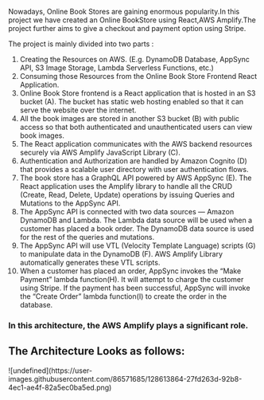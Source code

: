
Nowadays, Online Book Stores are gaining enormous popularity.In this project we have created an Online BookStore using React,AWS Amplify.The project further aims to give a checkout and payment option using Stripe.

The project is mainly divided into two parts :
<ol>
<li>Creating the Resources on AWS. (E.g. DynamoDB Database, AppSync API, S3 Image Storage, Lambda Serverless Functions, etc.)
<li>Consuming those Resources from the Online Book Store Frontend React Application.

<li>Online Book Store frontend is a React application that is hosted in an S3 bucket (A). The bucket has static web hosting enabled so that it can serve the website over the internet.</br>
<li>All the book images are stored in another S3 bucket (B) with public access so that both authenticated and unauthenticated users can view book images.</br>
<li>The React application communicates with the AWS backend resources securely via AWS Amplify JavaScript Library (C).</br>
<li>Authentication and Authorization are handled by Amazon Cognito (D) that provides a scalable user directory with user authentication flows.</br>
<li>The book store has a GraphQL API powered by AWS AppSync (E). The React application uses the Amplify library to handle all the CRUD (Create, Read, Delete, Update) operations by issuing Queries and Mutations to the AppSync API.</br>
<li>The AppSync API is connected with two data sources — Amazon DynamoDB and Lambda. The Lambda data source will be used when a customer has placed a book order. The DynamoDB data source is used for the rest of the queries and mutations.</br>
<li>The AppSync API will use VTL (Velocity Template Language) scripts (G) to manipulate data in the DynamoDB (F). AWS Amplify Library automatically generates these VTL scripts.</br>
<li>When a customer has placed an order, AppSync invokes the “Make Payment” lambda function(H). It will attempt to charge the customer using Stripe. If the payment has been successful, AppSync will invoke the “Create Order” lambda function(I) to create the order in the database.</br>
</ol>
<h3>In this architecture, the AWS Amplify plays a significant role.</h3>

<h2>The Architecture Looks as follows:</h2>
![undefined](https://user-images.githubusercontent.com/86571685/128613864-27fd263d-92b8-4ec1-ae4f-82a5ec0ba5ed.png)






